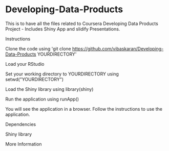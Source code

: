 # Developing-Data-Products
This is to have all the files related to Coursera Developing Data Products Project - Includes Shiny App and slidify Presentations.

Instructions

Clone the code using 'git clone https://github.com/vibaskaran/Developing-Data-Products YOURDIRECTORY'

Load your RStudio

Set your working directory to YOURDIRECTORY using setwd("YOURDIRECTORY")

Load the Shiny library using library(shiny)

Run the application using runApp()

You will see the application in a browser. Follow the instructions to use the application.

Dependencies

Shiny library

More Information


